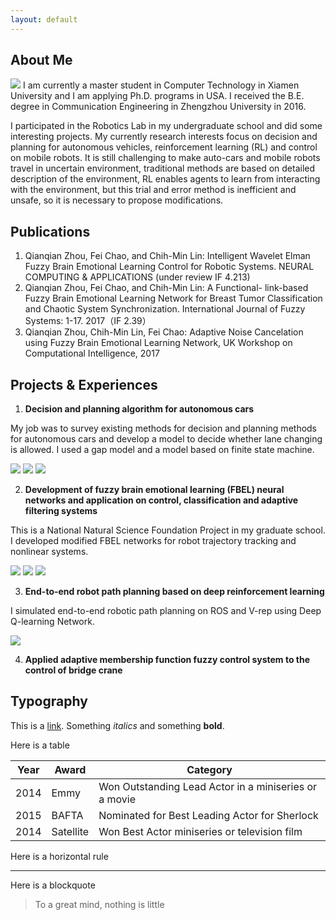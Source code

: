 ```yaml
---
layout: default
---
```


## About Me

<img class="profile-picture" src="sherlock.jpg">
I am currently a master student in Computer Technology in Xiamen University and I am applying Ph.D. programs in USA. I received the B.E. degree in Communication Engineering in Zhengzhou University in 2016.

I participated in the Robotics Lab in my undergraduate school and did some interesting projects. My currently research interests focus on decision and planning for autonomous vehicles, reinforcement learning (RL) and control on mobile robots. It is still challenging to make auto-cars and mobile robots travel in uncertain environment, traditional methods are based on detailed description of the environment, RL enables agents to learn from interacting with the environment, but this trial and error method is inefficient and unsafe, so it is necessary to propose modifications.




## Publications

1. Qianqian Zhou, Fei Chao, and Chih-Min Lin: Intelligent Wavelet Elman Fuzzy Brain Emotional Learning Control for Robotic Systems. NEURAL COMPUTING & APPLICATIONS  (under review IF 4.213)
2. Qianqian Zhou, Fei Chao, and Chih-Min Lin: A Functional- link-based Fuzzy Brain Emotional Learning Network for Breast Tumor Classification and Chaotic System Synchronization. International Journal of Fuzzy Systems: 1-17. 2017（IF 2.39）
3. Qianqian Zhou, Chih-Min Lin, Fei Chao: Adaptive Noise Cancelation using Fuzzy Brain Emotional Learning Network, UK Workshop on Computational Intelligence, 2017


## Projects & Experiences
1. **Decision and planning algorithm for autonomous cars**

My job was to survey existing methods for decision and planning methods for autonomous cars and develop a model to decide whether lane changing is allowed. I used a gap model and a model based on finite state machine.

<img src="Planning & Decision-Making Overview.png">

<img src="uisee1.jpg">

<img src="uisee2.jpg">


2. **Development of fuzzy brain emotional learning (FBEL) neural networks and application on control, classification and adaptive filtering systems**

This is a National Natural Science Foundation Project in my graduate school. I developed modified FBEL networks for robot trajectory tracking and nonlinear systems.

<img  src="xmu1.jpg">

<img  src="xmu2.jpg">

<img  src="xmu3.jpg">

3. **End-to-end robot path planning based on deep reinforcement learning**

I simulated end-to-end robotic path planning on ROS and V-rep using Deep Q-learning Network.

<img src="dqn.jpg">

4. **Applied adaptive membership function fuzzy control system to the control of bridge crane**



## Typography

This is a [link](http://google.com). Something *italics* and something **bold**.

Here is a table

Year | Award | Category
-----|-------|--------
2014 | Emmy  | Won Outstanding Lead Actor in a miniseries or a movie
2015 | BAFTA | Nominated for Best Leading Actor for Sherlock
2014 | Satellite | Won Best Actor miniseries or television film

Here is a horizontal rule

---

Here is a blockquote

> To a great mind, nothing is little


